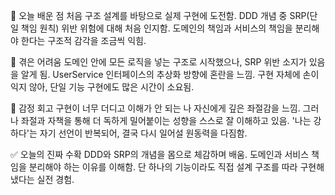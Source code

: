 🧠 오늘 배운 점
처음 구조 설계를 바탕으로 실제 구현에 도전함.
DDD 개념 중 SRP(단일 책임 원칙) 위반 위험에 대해 처음 인지함.
도메인의 책임과 서비스의 책임을 분리해야 한다는 구조적 감각을 조금씩 익힘.

🧱 겪은 어려움
도메인 안에 모든 로직을 넣는 구조로 시작했으나, SRP 위반 소지가 있음을 알게 됨.
UserService 인터페이스의 추상화 방향에 혼란을 느낌.
구현 자체에 손이 익지 않아, 단일 기능 구현에도 많은 시간이 소요됨.

💬 감정 회고
구현이 너무 더디고 이해가 안 되는 나 자신에게 깊은 좌절감을 느낌.
그러나 좌절과 자책을 통해 더 독하게 밀어붙이는 성향을 스스로 잘 이해하고 있음.
'나는 강하다'는 자기 선언이 반복되어, 결국 다시 일어설 원동력을 다짐함.

✅ 오늘의 진짜 수확
DDD와 SRP의 개념을 몸으로 체감하며 배움.
도메인과 서비스 책임을 분리해야 하는 이유를 이해함.
단 하나의 기능이라도 직접 설계 구조를 따라 구현해냈다는 실전 경험.